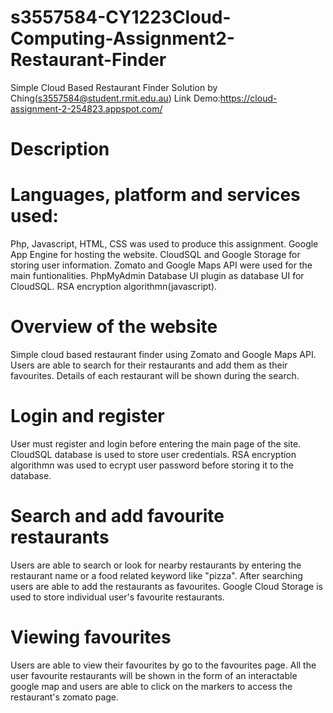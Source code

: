 # s3557584-CY1223Cloud-Computing-Assignment2-Restaurant-Finder
Simple Cloud Based Restaurant Finder
Solution by Ching(s3557584@student.rmit.edu.au)
Link Demo:https://cloud-assignment-2-254823.appspot.com/
# Description

# Languages, platform and services used:
Php, Javascript, HTML, CSS was used to produce this assignment.
Google App Engine for hosting the website.
CloudSQL and Google Storage for storing user information.
Zomato and Google Maps API were used for the main funtionalities.
PhpMyAdmin Database UI plugin as database UI for CloudSQL.
RSA encryption algorithmn(javascript).

# Overview of the website
Simple cloud based restaurant finder using Zomato and Google Maps API. Users are able to search for their restaurants and add them as their favourites. Details of each restaurant will be shown during the search.

# Login and register
User must register and login before entering the main page of the site. CloudSQL database is used to store user credentials. RSA encryption algorithmn was used to ecrypt user password before storing it to the database. 

# Search and add favourite restaurants
Users are able to search or look for nearby restaurants by entering the restaurant name or a food related keyword like "pizza".
After searching users are able to add the restaurants as favourites. Google Cloud Storage is used to store individual user's favourite restaurants.

# Viewing favourites
Users are able to view their favourites by go to the favourites page.
All the user favourite restaurants will be shown in the form of an interactable google map and users are able to click on the markers to access the restaurant's zomato page. 
